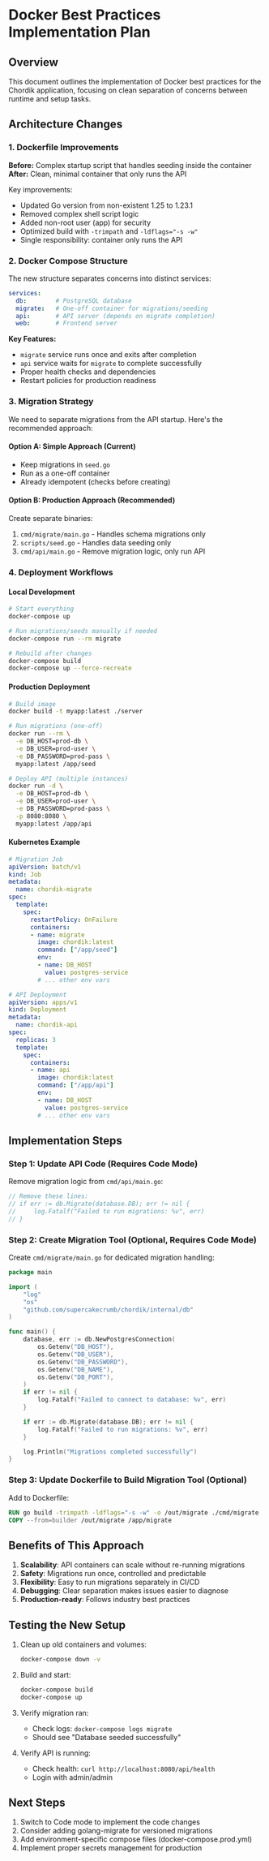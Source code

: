 # Docker Best Practices Implementation Plan

## Overview

This document outlines the implementation of Docker best practices for the Chordik application, focusing on clean separation of concerns between runtime and setup tasks.

## Architecture Changes

### 1. Dockerfile Improvements

**Before:** Complex startup script that handles seeding inside the container
**After:** Clean, minimal container that only runs the API

Key improvements:
- Updated Go version from non-existent 1.25 to 1.23.1
- Removed complex shell script logic
- Added non-root user (app) for security
- Optimized build with `-trimpath` and `-ldflags="-s -w"`
- Single responsibility: container only runs the API

### 2. Docker Compose Structure

The new structure separates concerns into distinct services:

```yaml
services:
  db:        # PostgreSQL database
  migrate:   # One-off container for migrations/seeding
  api:       # API server (depends on migrate completion)
  web:       # Frontend server
```

**Key Features:**
- `migrate` service runs once and exits after completion
- `api` service waits for `migrate` to complete successfully
- Proper health checks and dependencies
- Restart policies for production readiness

### 3. Migration Strategy

We need to separate migrations from the API startup. Here's the recommended approach:

#### Option A: Simple Approach (Current)
- Keep migrations in `seed.go` 
- Run as a one-off container
- Already idempotent (checks before creating)

#### Option B: Production Approach (Recommended)
Create separate binaries:
1. `cmd/migrate/main.go` - Handles schema migrations only
2. `scripts/seed.go` - Handles data seeding only
3. `cmd/api/main.go` - Remove migration logic, only run API

### 4. Deployment Workflows

#### Local Development
```bash
# Start everything
docker-compose up

# Run migrations/seeds manually if needed
docker-compose run --rm migrate

# Rebuild after changes
docker-compose build
docker-compose up --force-recreate
```

#### Production Deployment
```bash
# Build image
docker build -t myapp:latest ./server

# Run migrations (one-off)
docker run --rm \
  -e DB_HOST=prod-db \
  -e DB_USER=prod-user \
  -e DB_PASSWORD=prod-pass \
  myapp:latest /app/seed

# Deploy API (multiple instances)
docker run -d \
  -e DB_HOST=prod-db \
  -e DB_USER=prod-user \
  -e DB_PASSWORD=prod-pass \
  -p 8080:8080 \
  myapp:latest /app/api
```

#### Kubernetes Example
```yaml
# Migration Job
apiVersion: batch/v1
kind: Job
metadata:
  name: chordik-migrate
spec:
  template:
    spec:
      restartPolicy: OnFailure
      containers:
      - name: migrate
        image: chordik:latest
        command: ["/app/seed"]
        env:
        - name: DB_HOST
          value: postgres-service
        # ... other env vars

# API Deployment
apiVersion: apps/v1
kind: Deployment
metadata:
  name: chordik-api
spec:
  replicas: 3
  template:
    spec:
      containers:
      - name: api
        image: chordik:latest
        command: ["/app/api"]
        env:
        - name: DB_HOST
          value: postgres-service
        # ... other env vars
```

## Implementation Steps

### Step 1: Update API Code (Requires Code Mode)
Remove migration logic from `cmd/api/main.go`:
```go
// Remove these lines:
// if err := db.Migrate(database.DB); err != nil {
//     log.Fatalf("Failed to run migrations: %v", err)
// }
```

### Step 2: Create Migration Tool (Optional, Requires Code Mode)
Create `cmd/migrate/main.go` for dedicated migration handling:
```go
package main

import (
    "log"
    "os"
    "github.com/supercakecrumb/chordik/internal/db"
)

func main() {
    database, err := db.NewPostgresConnection(
        os.Getenv("DB_HOST"),
        os.Getenv("DB_USER"),
        os.Getenv("DB_PASSWORD"),
        os.Getenv("DB_NAME"),
        os.Getenv("DB_PORT"),
    )
    if err != nil {
        log.Fatalf("Failed to connect to database: %v", err)
    }

    if err := db.Migrate(database.DB); err != nil {
        log.Fatalf("Failed to run migrations: %v", err)
    }

    log.Println("Migrations completed successfully")
}
```

### Step 3: Update Dockerfile to Build Migration Tool (Optional)
Add to Dockerfile:
```dockerfile
RUN go build -trimpath -ldflags="-s -w" -o /out/migrate ./cmd/migrate
COPY --from=builder /out/migrate /app/migrate
```

## Benefits of This Approach

1. **Scalability**: API containers can scale without re-running migrations
2. **Safety**: Migrations run once, controlled and predictable
3. **Flexibility**: Easy to run migrations separately in CI/CD
4. **Debugging**: Clear separation makes issues easier to diagnose
5. **Production-ready**: Follows industry best practices

## Testing the New Setup

1. Clean up old containers and volumes:
   ```bash
   docker-compose down -v
   ```

2. Build and start:
   ```bash
   docker-compose build
   docker-compose up
   ```

3. Verify migration ran:
   - Check logs: `docker-compose logs migrate`
   - Should see "Database seeded successfully"

4. Verify API is running:
   - Check health: `curl http://localhost:8080/api/health`
   - Login with admin/admin

## Next Steps

1. Switch to Code mode to implement the code changes
2. Consider adding golang-migrate for versioned migrations
3. Add environment-specific compose files (docker-compose.prod.yml)
4. Implement proper secrets management for production
